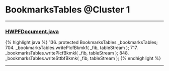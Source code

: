 # BookmarksTables @Cluster 1

***

### [HWPFDocument.java](https://searchcode.com/codesearch/view/97383956/)
{% highlight java %}
136. protected BookmarksTables _bookmarksTables;
704.           _bookmarksTables.writePlcfBkmkf( _fib, tableStream );
717.           _bookmarksTables.writePlcfBkmkl( _fib, tableStream );
848.           _bookmarksTables.writeSttbfBkmk( _fib, tableStream );
{% endhighlight %}

***

